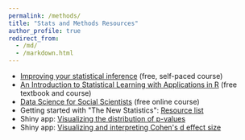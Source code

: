 ```yaml
---
permalink: /methods/
title: "Stats and Methods Resources"
author_profile: true
redirect_from: 
  - /md/
  - /markdown.html
---
```


 * <a href="https://www.coursera.org/learn/statistical-inferences?action=enroll">
    Improving your statistical inference</a> (free, self-paced course)
 * <a href="http://www-bcf.usc.edu/~gareth/ISL/">
    An Introduction to Statistical Learning with Applications in R</a> (free textbook and course)
 * <a href="http://datascience.tntlab.org/schedule-materials/">
    Data Science for Social Scientists</a> (free online course)
 * Getting started with "The New Statistics": 
    <a href="https://thenewstatistics.com/itns/get-started/">Resource list</a> 
 * Shiny app: <a href="http://rpsychologist.com/d3/pdist/">
    Visualizing the distribution of p-values</a>
 * Shiny app: <a href="http://rpsychologist.com/d3/cohend/">
    Visualizing and interpreting Cohen's d effect size</a>

